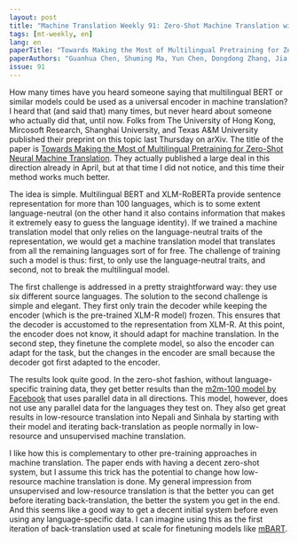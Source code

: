 ```yaml
---
layout: post
title: "Machine Translation Weekly 91: Zero-Shot Machine Translation with a Universal Encoder from Pre-trained Representations"
tags: [mt-weekly, en]
lang: en
paperTitle: "Towards Making the Most of Multilingual Pretraining for Zero-Shot Neural Machine Translation"
paperAuthors: "Guanhua Chen, Shuming Ma, Yun Chen, Dongdong Zhang, Jia Pan, Wenping Wang, Furu Wei"
issue: 91
---
```


How many times have you heard someone saying that multilingual BERT or similar
models could be used as a universal encoder in machine translation? I heard
that (and said that) many times, but never heard about someone who actually did
that, until now. Folks from The University of Hong Kong, Mircosoft Research,
Shanghai University, and Texas A&M University published their preprint on this
topic last Thursday on arXiv. The title of the paper is [Towards Making the
Most of Multilingual Pretraining for Zero-Shot Neural Machine
Translation](https://arxiv.org/abs/2110.08547). They actually published a large
deal in this direction already in April, but at that time I did not notice, and
this time their method works much better.

The idea is simple. Multilingual BERT and XLM-RoBERTa provide sentence
representation for more than 100 languages, which is to some extent
language-neutral (on the other hand it also contains information that makes it
extremely easy to guess the language identity). If we trained a machine
translation model that only relies on the language-neutral traits of the
representation, we would get a machine translation model that translates from
all the remaining languages sort of for free. The challenge of training such a
model is thus: first, to only use the language-neutral traits, and second, not
to break the multilingual model.

The first challenge is addressed in a pretty straightforward way: they use six
different source languages. The solution to the second challenge is simple and
elegant. They first only train the decoder while keeping the encoder (which is
the pre-trained XLM-R model) frozen. This ensures that the decoder is
accustomed to the representation from XLM-R. At this point, the encoder does
not know, it should adapt for machine translation. In the second step, they
finetune the complete model, so also the encoder can adapt for the task, but
the changes in the encoder are small because the decoder got first adapted to
the encoder.

The results look quite good. In the zero-shot fashion, without
language-specific training data, they get better results than the [m2m-100
model by Facebook](https://arxiv.org/abs/2010.11125) that uses parallel data in
all directions. This model, however, does not use any parallel data for the
languages they test on. They also get great results in low-resource translation
into Nepali and Sinhala by starting with their model and iterating
back-translation as people normally in low-resource and unsupervised machine
translation.

I like how this is complementary to other pre-training approaches in machine
translation. The paper ends with having a decent zero-shot system, but I assume
this trick has the potential to change how low-resource machine translation is
done. My general impression from unsupervised and low-resource translation is
that the better you can get before iterating back-translation, the better the
system you get in the end. And this seems like a good way to get a decent
initial system before even using any language-specific data. I can imagine
using this as the first iteration of back-translation used at scale for
finetuning models like [mBART](https://arxiv.org/abs/2001.08210).
